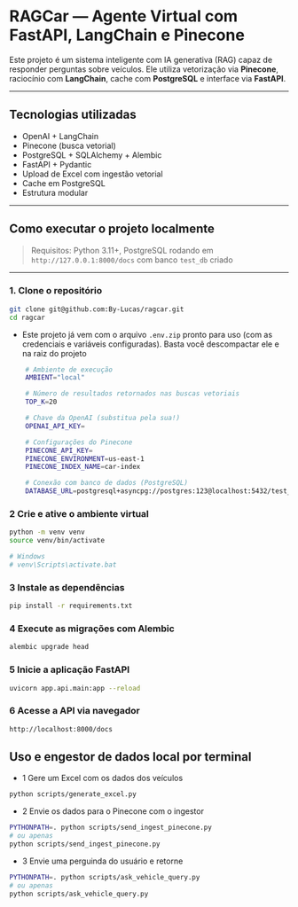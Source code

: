 # RAGCar — Agente Virtual com FastAPI, LangChain e Pinecone

Este projeto é um sistema inteligente com IA generativa (RAG) capaz de responder perguntas sobre veículos. Ele utiliza vetorização via **Pinecone**, raciocínio com **LangChain**, cache com **PostgreSQL** e interface via **FastAPI**.

---

## Tecnologias utilizadas

- OpenAI + LangChain
- Pinecone (busca vetorial)
- PostgreSQL + SQLAlchemy + Alembic
- FastAPI + Pydantic
- Upload de Excel com ingestão vetorial
- Cache em PostgreSQL
- Estrutura modular

---


## Como executar o projeto localmente

> Requisitos: Python 3.11+, PostgreSQL rodando em `http://127.0.0.1:8000/docs` com banco `test_db` criado

---

### 1. Clone o repositório
```bash
git clone git@github.com:By-Lucas/ragcar.git
cd ragcar
```

  -  Este projeto já vem com o arquivo `.env.zip` pronto para uso (com as credenciais e variáveis configuradas). Basta você descompactar ele e na raiz do projeto
  ```bash
      # Ambiente de execução
      AMBIENT="local"

      # Número de resultados retornados nas buscas vetoriais
      TOP_K=20

      # Chave da OpenAI (substitua pela sua!)
      OPENAI_API_KEY=

      # Configurações do Pinecone
      PINECONE_API_KEY=
      PINECONE_ENVIRONMENT=us-east-1
      PINECONE_INDEX_NAME=car-index

      # Conexão com banco de dados (PostgreSQL)
      DATABASE_URL=postgresql+asyncpg://postgres:123@localhost:5432/test_db
  ```
    
### 2 Crie e ative o ambiente virtual
```bash
python -m venv venv
source venv/bin/activate

# Windows
# venv\Scripts\activate.bat
```

### 3 Instale as dependências
```bash
pip install -r requirements.txt
```

### 4 Execute as migrações com Alembic
```bash
alembic upgrade head
```

### 5 Inicie a aplicação FastAPI
```bash
uvicorn app.api.main:app --reload
```

### 6 Acesse a API via navegador
```bash
http://localhost:8000/docs
```


## Uso e engestor de dados local por terminal
- 1 Gere um Excel com os dados dos veículos
```bash
python scripts/generate_excel.py
```

- 2 Envie os dados para o Pinecone com o ingestor
```bash
PYTHONPATH=. python scripts/send_ingest_pinecone.py
# ou apenas
python scripts/send_ingest_pinecone.py
```

- 3 Envie uma perguinda do usuário e retorne
```bash
PYTHONPATH=. python scripts/ask_vehicle_query.py
# ou apenas
python scripts/ask_vehicle_query.py
```
